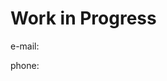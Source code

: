 <html>
<head>
</head>
<body>
<h1>Work in Progress</h1>
<p>e-mail:</p>
<p>phone:</p>
</body>
</html>
